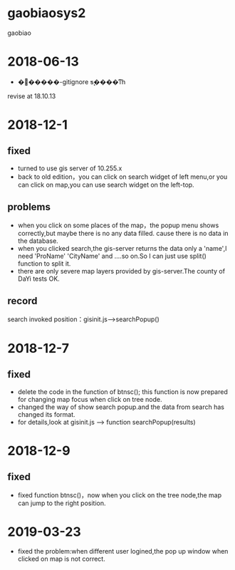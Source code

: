 # gaobiaosys2
gaobiao

# 2018-06-13
- �޸�����-gitignore ƽ̨����ͳһ

revise at 18.10.13

# 2018-12-1
## fixed
- turned to use gis server of 10.255.x
- back to old edition，you can click on search widget of left menu,or you can click on map,you can use search widget on the left-top.

## problems
- when you click on some places of the map，the popup menu shows correctly,but maybe there is no any data filled. cause there is no data in the database.
- when you clicked search,the gis-server returns the data only a 'name',I need 'ProName' 'CityName' and ....so on.So I can just use split() function to split it.
- there are only severe map layers provided by gis-server.The county of DaYi tests OK.

## record
  search invoked position：gisinit.js-->searchPopup()
  
# 2018-12-7
## fixed
- delete the code in the function of btnsc(); this function is now prepared for changing map focus when click on tree node.
- changed the way of show search popup.and the data from search has changed its format.
- for details,look at gisinit.js    --> function searchPopup(results) 
  
# 2018-12-9
## fixed
- fixed function btnsc()，now when you click on the tree node,the map can jump to the right position.

# 2019-03-23
- fixed the problem:when different user logined,the pop up window when clicked on map is not correct.